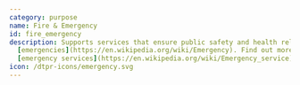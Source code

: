 ```yaml
---
category: purpose
name: Fire & Emergency
id: fire_emergency
description: Supports services that ensure public safety and health related to
  [emergencies](https://en.wikipedia.org/wiki/Emergency). Find out more about
  [emergency services](https://en.wikipedia.org/wiki/Emergency_service).
icon: /dtpr-icons/emergency.svg
---
```

